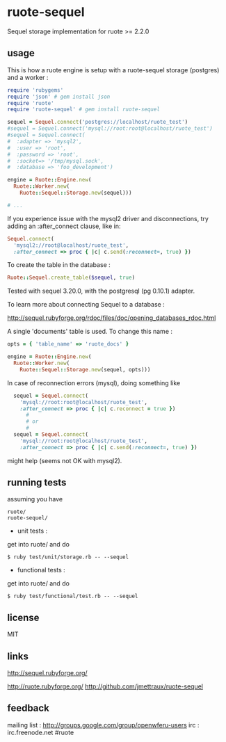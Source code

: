 
# ruote-sequel

Sequel storage implementation for ruote >= 2.2.0


## usage

This is how a ruote engine is setup with a ruote-sequel storage (postgres) and a worker :

```ruby
require 'rubygems'
require 'json' # gem install json
require 'ruote'
require 'ruote-sequel' # gem install ruote-sequel

sequel = Sequel.connect('postgres://localhost/ruote_test')
#sequel = Sequel.connect('mysql://root:root@localhost/ruote_test')
#sequel = Sequel.connect(
#  :adapter => 'mysql2',
#  :user => 'root',
#  :password => 'root',
#  :socket=> '/tmp/mysql.sock',
#  :database => 'foo_development')

engine = Ruote::Engine.new(
  Ruote::Worker.new(
    Ruote::Sequel::Storage.new(sequel)))

# ...
```

If you experience issue with the mysql2 driver and disconnections, try adding an :after_connect clause, like in:

```ruby
Sequel.connect(
  'mysql2://root@localhost/ruote_test',
  :after_connect => proc { |c| c.send(:reconnect=, true) })
```

To create the table in the database :

```ruby
Ruote::Sequel.create_table($sequel, true)
```

Tested with sequel 3.20.0, with the postgresql (pg 0.10.1) adapter.

To learn more about connecting Sequel to a database :

<http://sequel.rubyforge.org/rdoc/files/doc/opening_databases_rdoc.html>

A single 'documents' table is used. To change this name :

```ruby
opts = { 'table_name' => 'ruote_docs' }

engine = Ruote::Engine.new(
  Ruote::Worker.new(
    Ruote::Sequel::Storage.new(sequel, opts)))
```

In case of reconnection errors (mysql), doing something like

```ruby
  sequel = Sequel.connect(
    'mysql://root:root@localhost/ruote_test',
    :after_connect => proc { |c| c.reconnect = true })
      #
      # or
      #
  sequel = Sequel.connect(
    'mysql://root:root@localhost/ruote_test',
    :after_connect => proc { |c| c.send(:reconnect=, true) })
```

might help (seems not OK with mysql2).


## running tests

assuming you have

    ruote/
    ruote-sequel/

* unit tests :

get into ruote/ and do

    $ ruby test/unit/storage.rb -- --sequel

* functional tests :

get into ruote/ and do

    $ ruby test/functional/test.rb -- --sequel


## license

MIT


## links

http://sequel.rubyforge.org/

http://ruote.rubyforge.org/
http://github.com/jmettraux/ruote-sequel


## feedback

mailing list : <http://groups.google.com/group/openwferu-users>
irc : irc.freenode.net #ruote

